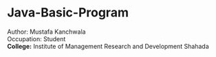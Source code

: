 # Java-Basic-Program 
Author: Mustafa Kanchwala <br>
Occupation: Student <br>
<b>College:</b> Institute of Management Research and Development Shahada
